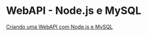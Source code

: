 # WebAPI - Node.js e MySQL

[Criando uma WebAPI com Node.js e MySQL](https://www.luiztools.com.br/post/criando-uma-webapi-com-nodejs-e-mysql/)